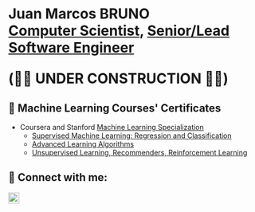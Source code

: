 <h1>Juan Marcos BRUNO <br/><a href="[https://github.com/joshmadakor1](https://github.com/jmb-python-developer)">Computer Scientist</a>, <a href="https://www.linkedin.com/in/juanmarcosbruno/">Senior/Lead Software Engineer</a>

  (**👷👷 UNDER CONSTRUCTION 👷👷**)

<!--
<h2>👨‍💻 Software Development Projects:</h2>
- <b>Data Structures and Algorithms Practice (AlgoExpert)</b>
  - [Praciting DS & Algos in Python](https://github.com/joshmadakor1/Algorithms-Practice)
- <b>Full Stack Web App (React, NodeJS, Azure, and Machine Learning Components)</b>
  - [Image Analysis Middleware](https://github.com/joshmadakor1/4chan-Image-Analysis-Middleware-C964) <b><i>(Potentially NSFW)</b></i>
- <b>Python</b>
  - [Package Delivery Application (Datastructures and Algorithms Demo)](https://github.com/joshmadakor1/Package-Delivery-Pathfinding-Algorithm)
- <b>Java</b>
  - [Package Delivery Application (Datastructures and Algorithms Demo)](https://github.com/joshmadakor1/Package-Delivery-Pathfinding-Algorithm)
- <b>Cloud and Big Data Projects</b>
-->
<h2>🤖 Machine Learning Courses' Certificates</h2>

- Coursera and Stanford [Machine Learning Specialization](https://coursera.org/share/6b49f68cc5effbe5bb3e7d13ef44b524)
  - [Supervised Machine Learning: Regression and Classification](https://coursera.org/share/48ee7076fd82e9ee42f1a4c788a44fcb)
  - [Advanced Learning Algorithms](https://coursera.org/share/a6e47389a43a12f003efebdff40f9340)
  - [Unsupervised Learning, Recommenders, Reinforcement Learning](https://coursera.org/share/a1497bcee3e8886e066ca9f1e3abe669)

<!--
<h2>📁 Machine Learning Projects</h2>

- [How to get into Cybersecurity Starting From Zero](https://www.youtube.com/watch?v=a83ASGn_V_s)
- [A Day in the Life of a Cybersecurity Anayst](https://www.youtube.com/watch?v=uHy3oM7NnoU)
- [How to Create a KeyLogger (C#)](https://www.youtube.com/watch?v=N-L9hklSlNk)
- [Ransomware Demonstration (C#)](https://www.youtube.com/watch?v=OfvdQeh79s0)
- [Is WGU Legit?](https://www.youtube.com/watch?v=E2MwRWxDBkA)
-->
<h2> 🤳 Connect with me:</h2>

[<img align="left" alt="JoshMadakor | LinkedIn" width="22px" src="https://cdn.jsdelivr.net/npm/simple-icons@v3/icons/linkedin.svg" />][linkedin]

[twitter]: https://twitter.com/joshmadakor
[youtube]: https://www.youtube.com/c/joshmadakor
[instagram]: https://www.instagram.com/joshmadakor/
[linkedin]: https://www.linkedin.com/in/juanmarcosbruno/

<!--
Here are some ideas to get you started:

- 🔭 I’m currently working on ...
- 🌱 I’m currently learning ...
- 👯 I’m looking to collaborate on ...
- 🤔 I’m looking for help with ...
- 💬 Ask me about ...
- 📫 How to reach me: ...
- 😄 Pronouns: ...
- ⚡ Fun fact: ...
-->

